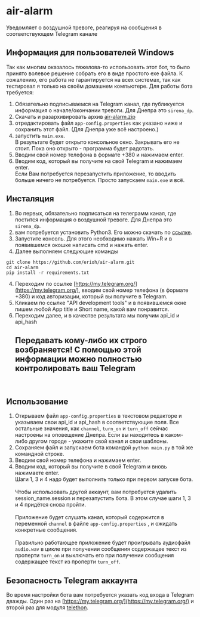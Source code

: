 # air-alarm
Уведомляет о воздушной тревоге, реагируя на сообщения в соответствующем Telegram канале

## Информация для пользователей Windows
Так как многим оказалось тяжелова-то использовать этот бот, то было принято волевое решение собрать его в виде простого exe файла.
К сожалению, его работа не гарантируется на всех системах, так как тестировал я только на своём домашнем компьютере.
Для работы бота требуется:
1. Обязательно подписываемся на Telegram канал, где публикуется информация о начале/окончании тревоги. Для Днепра это `sirena_dp`.
2. Скачать и разархивировать архив [air-alarm.zip](https://github.com/erioh/air-alarm/raw/main/air-alarm.zip)
3. отредактировать файл `app-config.properties` как указано ниже и сохранить этот файл. (Для Днепра уже всё настроено.)
4. запустить `main.exe`.
<br>В результате будет открыто консольное окно. Закрывать его не стоит. Пока оно открыто - программа будет радотать.<br/>
5. Вводим свой номер телефона в формате +380 и нажимаем enter.
6. Вводим код, который вы получите на свой Telegram и нажимаем enter.
<br>Если Вам потребуется перезапустить приложение, то вводить больше ничего не потребуется. Просто запускаем `main.exe` и всё.<br/>

## Инсталяция
1. Во первых, обязательно подписаться на телеграмм канал, где постится информация о воздушной тревоге. Для Днепра это `sirena_dp`.
2. вам потребуется установить Python3. Его можно скачать по [ссылке](https://www.python.org/).
3. Запустите консоль. Для этого необходимо нажать Win+R и в появившемся окошке написать cmd и нажать enter.
4. Далее выполняем следующие команды
```
git clone https://github.com/erioh/air-alarm.git
cd air-alarm
pip install -r requirements.txt
```
4. Переходим по ссылке [https://my.telegram.org/](https://my.telegram.org/), вводим свой номер телефона (в формате +380) и код авторизации, который вы получите в Telegram.
5. Кликаем по ссылке "API development tools" и в появившемся окне пишем любой App title и Short name, какой вам понравится.
6. Переходим далее, и в качестве результата мы получим api_id и api_hash
<br><h2>Передавать кому-либо их строго возбраняется! С помощью этой информации можно полностью контролировать ваш Telegram</h2></br>

## Использование
1. Открываем файл `app-config.properties` в текстовом редакторе и указываем свои api_id и api_hash в соответствующие поля. Все остальные значения, как `channel`, `turn_on` и `turn_off` сейчас настроены на оповещение Днепра. Если вы находитесь в каком-либо другом городе - укажите свой канал и свои шаблоны.
2. Сохраняем файл и запускаем бота командой `python main.py` в той же командной строке.
3. Вводим свой номер телефона и нажимаем enter.
4. Вводим код, который вы получите в свой Telegram и вновь нажимаете enter.
<br>Шаги 1, 3 и 4 надо будет выполнить только при первом запуске бота.</br>
<br>Чтобы использовать другой аккаунт, вам потребуется удалить session_name.session и перезапустить бота. В этом случае шаги 1, 3 и 4 придётся снова пройти.</br>
<br>Приложение будет слушать канал, который содержится в переменной  `channel` в файле `app-config.properties` , и ожидать конкретные сообщения.</br>
<br>Правильно работающее приложение будет проигрывать аудиофайл `audio.wav` в цикле при получении сообщения содержащее текст из проперти `turn_on` и выключать его при получении сообщения содержащее текст из проперти `turn_off`.</br>
## Безопасность Telegram аккаунта
Во время настройки бота вам потребуется указать код входа в Telegram дважды. Один раз на [https://my.telegram.org/](https://my.telegram.org/) и второй раз для модуля [telethon](https://github.com/LonamiWebs/Telethon).

